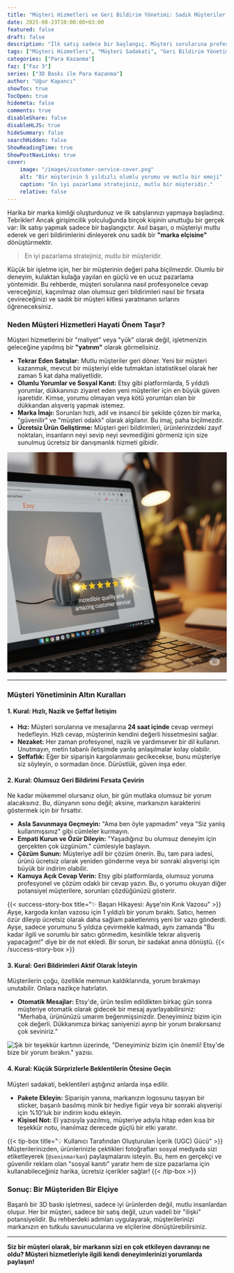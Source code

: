 ```yaml
---
title: "Müşteri Hizmetleri ve Geri Bildirim Yönetimi: Sadık Müşteriler Yaratmanın Sırları"
date: 2025-08-23T10:00:00+03:00
featured: false
draft: false
description: "İlk satış sadece bir başlangıç. Müşteri sorularına profesyonelce cevap vermeyi, olumsuz yorumları fırsata çevirmeyi ve geri bildirimleri kullanarak sadık bir marka elçisi kitlesi oluşturmayı öğrenin."
tags: ["Müşteri Hizmetleri", "Müşteri Sadakati", "Geri Bildirim Yönetimi", "Etsy Yorumları", "E-ticaret Stratejileri", "Marka Yönetimi", "Girişimcilik"]
categories: ["Para Kazanma"]
faz: ["Faz 3"]
series: ["3D Baskı ile Para Kazanma"]
author: "Uğur Kapancı"
showToc: true
TocOpen: true
hidemeta: false
comments: true
disableShare: false
disableHLJS: true
hideSummary: false
searchHidden: false
ShowReadingTime: true
ShowPostNavLinks: true
cover:
    image: "/images/customer-service-cover.png"
    alt: "Bir müşterinin 5 yıldızlı olumlu yorumu ve mutlu bir emoji"
    caption: "En iyi pazarlama stratejiniz, mutlu bir müşteridir."
    relative: false
---
```


Harika bir marka kimliği oluşturdunuz ve ilk satışlarınızı yapmaya başladınız. Tebrikler! Ancak girişimcilik yolculuğunda birçok kişinin unuttuğu bir gerçek var: İlk satışı yapmak sadece bir başlangıçtır. Asıl başarı, o müşteriyi mutlu ederek ve geri bildirimlerini dinleyerek onu sadık bir **"marka elçisine"** dönüştürmektir.

> En iyi pazarlama stratejiniz, mutlu bir müşteridir.

Küçük bir işletme için, her bir müşterinin değeri paha biçilmezdir. Olumlu bir deneyim, kulaktan kulağa yayılan en güçlü ve en ucuz pazarlama yöntemidir. Bu rehberde, müşteri sorularına nasıl profesyonelce cevap vereceğinizi, kaçınılmaz olan olumsuz geri bildirimleri nasıl bir fırsata çevireceğinizi ve sadık bir müşteri kitlesi yaratmanın sırlarını öğreneceksiniz.

### Neden Müşteri Hizmetleri Hayati Önem Taşır?

Müşteri hizmetlerini bir "maliyet" veya "yük" olarak değil, işletmenizin geleceğine yapılmış bir **"yatırım"** olarak görmelisiniz.

*   **Tekrar Eden Satışlar:** Mutlu müşteriler geri döner. Yeni bir müşteri kazanmak, mevcut bir müşteriyi elde tutmaktan istatistiksel olarak her zaman 5 kat daha maliyetlidir.
*   **Olumlu Yorumlar ve Sosyal Kanıt:** Etsy gibi platformlarda, 5 yıldızlı yorumlar, dükkanınızı ziyaret eden yeni müşteriler için en büyük güven işaretidir. Kimse, yorumu olmayan veya kötü yorumları olan bir dükkandan alışveriş yapmak istemez.
*   **Marka İmajı:** Sorunları hızlı, adil ve insancıl bir şekilde çözen bir marka, "güvenilir" ve "müşteri odaklı" olarak algılanır. Bu imaj, paha biçilmezdir.
*   **Ücretsiz Ürün Geliştirme:** Müşteri geri bildirimleri, ürünlerinizdeki zayıf noktaları, insanların neyi sevip neyi sevmediğini görmeniz için size sunulmuş ücretsiz bir danışmanlık hizmeti gibidir.

![Bir Etsy dükkanında, bir ürünün altındaki 5 yıldızlı, parlak ve olumlu bir müşteri yorumunun ekran görüntüsü.](/images/positive-customer-review.png)

---

### Müşteri Yönetiminin Altın Kuralları

#### 1. Kural: Hızlı, Nazik ve Şeffaf İletişim
*   **Hız:** Müşteri sorularına ve mesajlarına **24 saat içinde** cevap vermeyi hedefleyin. Hızlı cevap, müşterinin kendini değerli hissetmesini sağlar.
*   **Nezaket:** Her zaman profesyonel, nazik ve yardımsever bir dil kullanın. Unutmayın, metin tabanlı iletişimde yanlış anlaşılmalar kolay olabilir.
*   **Şeffaflık:** Eğer bir siparişin kargolanması gecikecekse, bunu müşteriye siz söyleyin, o sormadan önce. Dürüstlük, güven inşa eder.

#### 2. Kural: Olumsuz Geri Bildirimi Fırsata Çevirin
Ne kadar mükemmel olursanız olun, bir gün mutlaka olumsuz bir yorum alacaksınız. Bu, dünyanın sonu değil; aksine, markanızın karakterini göstermek için bir fırsattır.
*   **Asla Savunmaya Geçmeyin:** "Ama ben öyle yapmadım" veya "Siz yanlış kullanmışsınız" gibi cümleler kurmayın.
*   **Empati Kurun ve Özür Dileyin:** "Yaşadığınız bu olumsuz deneyim için gerçekten çok üzgünüm." cümlesiyle başlayın.
*   **Çözüm Sunun:** Müşteriye adil bir çözüm önerin. Bu, tam para iadesi, ürünü ücretsiz olarak yeniden gönderme veya bir sonraki alışverişi için büyük bir indirim olabilir.
*   **Kamuya Açık Cevap Verin:** Etsy gibi platformlarda, olumsuz yoruma profesyonel ve çözüm odaklı bir cevap yazın. Bu, o yorumu okuyan diğer potansiyel müşterilere, sorunları çözdüğünüzü gösterir.

{{< success-story-box title="✨ Başarı Hikayesi: Ayşe'nin Kırık Vazosu" >}}
Ayşe, kargoda kırılan vazosu için 1 yıldızlı bir yorum bıraktı. Satıcı, hemen özür dileyip ücretsiz olarak daha sağlam paketlenmiş yeni bir vazo gönderdi. Ayşe, sadece yorumunu 5 yıldıza çevirmekle kalmadı, aynı zamanda "Bu kadar ilgili ve sorumlu bir satıcı görmedim, kesinlikle tekrar alışveriş yapacağım!" diye bir de not ekledi. Bir sorun, bir sadakat anına dönüştü.
{{< /success-story-box >}}

#### 3. Kural: Geri Bildirimleri Aktif Olarak İsteyin
Müşterilerin çoğu, özellikle memnun kaldıklarında, yorum bırakmayı unutabilir. Onlara nazikçe hatırlatın.
*   **Otomatik Mesajlar:** Etsy'de, ürün teslim edildikten birkaç gün sonra müşteriye otomatik olarak gidecek bir mesaj ayarlayabilirsiniz: "Merhaba, ürününüzü umarım beğenmişsinizdir. Deneyiminiz bizim için çok değerli. Dükkanımıza birkaç saniyenizi ayırıp bir yorum bırakırsanız çok seviniriz."

![Şık bir teşekkür kartının üzerinde, "Deneyiminiz bizim için önemli! Etsy'de bize bir yorum bırakın." yazısı.](/images/request-feedback-card.png)

#### 4. Kural: Küçük Sürprizlerle Beklentilerin Ötesine Geçin
Müşteri sadakati, beklentileri aştığınız anlarda inşa edilir.
*   **Pakete Ekleyin:** Siparişin yanına, markanızın logosunu taşıyan bir sticker, başarılı basılmış minik bir hediye figür veya bir sonraki alışverişi için %10'luk bir indirim kodu ekleyin.
*   **Kişisel Not:** El yazısıyla yazılmış, müşteriye adıyla hitap eden kısa bir teşekkür notu, inanılmaz derecede güçlü bir etki yaratır.

{{< tip-box title="💡 Kullanıcı Tarafından Oluşturulan İçerik (UGC) Gücü" >}}
Müşterilerinizden, ürünlerinizle çektikleri fotoğrafları sosyal medyada sizi etiketleyerek (`@seninmarkan`) paylaşmalarını isteyin. Bu, hem en gerçekçi ve güvenilir reklam olan "sosyal kanıtı" yaratır hem de size pazarlama için kullanabileceğiniz harika, ücretsiz içerikler sağlar!
{{< /tip-box >}}

### Sonuç: Bir Müşteriden Bir Elçiye

Başarılı bir 3D baskı işletmesi, sadece iyi ürünlerden değil, mutlu insanlardan oluşur. Her bir müşteri, sadece bir satış değil, uzun vadeli bir "ilişki" potansiyelidir. Bu rehberdeki adımları uygulayarak, müşterilerinizi markanızın en tutkulu savunucularına ve elçilerine dönüştürebilirsiniz.

<!--
Artık müşteri ilişkilerini de yönetebildiğimize göre, işimizi resmiyete dökmenin zamanı geldi. Bir sonraki adımda, **[Vergi ve Yasal Konular (Türkiye Özelinde): 3D Baskı İşinizi Yasal Çerçeveye Oturtun]** konusunu ele alacağız.
-->

---

**Siz bir müşteri olarak, bir markanın sizi en çok etkileyen davranışı ne oldu? Müşteri hizmetleriyle ilgili kendi deneyimlerinizi yorumlarda paylaşın!**